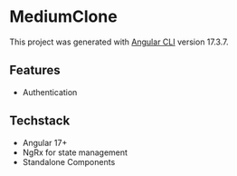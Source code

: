 # MediumClone

This project was generated with [Angular CLI](https://github.com/angular/angular-cli) version 17.3.7.

## Features
- Authentication

## Techstack
- Angular 17+
- NgRx for state management
- Standalone Components
